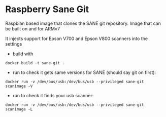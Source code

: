 # Raspberry Sane Git

Raspbian based image that clones the SANE git repository.
Image that can be built on and for ARMv7

It injects support for Epson V700 and Epson V800 scanners into the settings

* build with
```
docker build -t sane-git .
```

* run to check it gets same versions for SANE (should say git on first):
```
docker run -v /dev/bus/usb:/dev/bus/usb --privileged sane-git scanimage -V
```

* run to check it finds your usb scanner:
```
docker run -v /dev/bus/usb:/dev/bus/usb --privileged sane-git scanimage -L
```
